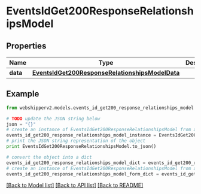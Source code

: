 # EventsIdGet200ResponseRelationshipsModel


## Properties
Name | Type | Description | Notes
------------ | ------------- | ------------- | -------------
**data** | [**EventsIdGet200ResponseRelationshipsModelData**](EventsIdGet200ResponseRelationshipsModelData.md) |  | [optional] 

## Example

```python
from webshipperv2.models.events_id_get200_response_relationships_model import EventsIdGet200ResponseRelationshipsModel

# TODO update the JSON string below
json = "{}"
# create an instance of EventsIdGet200ResponseRelationshipsModel from a JSON string
events_id_get200_response_relationships_model_instance = EventsIdGet200ResponseRelationshipsModel.from_json(json)
# print the JSON string representation of the object
print EventsIdGet200ResponseRelationshipsModel.to_json()

# convert the object into a dict
events_id_get200_response_relationships_model_dict = events_id_get200_response_relationships_model_instance.to_dict()
# create an instance of EventsIdGet200ResponseRelationshipsModel from a dict
events_id_get200_response_relationships_model_form_dict = events_id_get200_response_relationships_model.from_dict(events_id_get200_response_relationships_model_dict)
```
[[Back to Model list]](../README.md#documentation-for-models) [[Back to API list]](../README.md#documentation-for-api-endpoints) [[Back to README]](../README.md)


